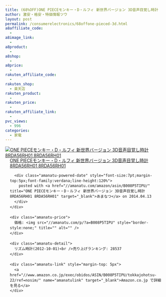 ```yaml
---
title: (68%OFF)ONE PIECEモンキー・D・ルフィ 新世界バージョン 3D音声目覚し時計
author: 激安・格安・特価情報ツウ
layout: post
permalink: /consumerelectronics/68offone-pieced-3d.html
a8affiliate_code:
  -
a8image_link:
  -
a8product:
  -
a8shop:
  -
a8price:
  -
rakuten_affiliate_code:
  -
rakuten_shop:
  - 楽天店
rakuten_product:
  -
rakuten_price:
  -
rakuten_affiliate_link:
  -
pvc_views:
  - 996
categories:
  - 家電
---
```

<div class="amanatu-box" style="margin-bottom:0px;">
  <div class="amanatu-image" style="float:left;">
    <a href="//www.amazon.co.jp/exec/obidos/ASIN/B008P5TIPU/tokkajohotsu-22/ref=nosim/" name="amanatulink" target="_blank"><img src="//i2.wp.com/ecx.images-amazon.com/images/I/51ArV47-g7L._SL160_.jpg?w=546" alt="ONE PIECEモンキー・D・ルフィ 新世界バージョン 3D音声目覚し時計 8RDA56RH01 8RDA56RH01" style="border: none;" data-recalc-dims="1" /></a>
  </div>

  <div class="amanatu-info" style="float:left;margin-left:15px;line-height:120%">
    <div class="amanatu-name" style="margin-bottom:10px;line-height:120%">
      <a href="//www.amazon.co.jp/exec/obidos/ASIN/B008P5TIPU/tokkajohotsu-22/ref=nosim/" name="amanatulink" target="_blank">ONE PIECEモンキー・D・ルフィ 新世界バージョン 3D音声目覚し時計 8RDA56RH01 8RDA56RH01</a>

      <div class="amanatu-powered-date" style="font-size:7pt;margin-top:5px;font-family:verdana;line-height:120%">
        posted with <a href="//amanatu.com/amazon/asin/B008P5TIPU/" title="ONE PIECEモンキー・D・ルフィ 新世界バージョン 3D音声目覚し時計 8RDA56RH01 8RDA56RH01" target="_blank">あまなつ</a> on 2014.04.13
      </div>
    </div>

    <div class="amanatu-price">
      価格: <img src="//amanatu.com/p/?a=B008P5TIPU" style="border-style:none;" title="" alt="" />
    </div>

    <div class="amanatu-detail">
      リズム時計(2012-10-01)<br />売り上げランキング: 28537
    </div>

    <div class="amanatu-link" style="margin-top: 5px">
      <a href="//www.amazon.co.jp/exec/obidos/ASIN/B008P5TIPU/tokkajohotsu-22/ref=nosim/" name="amanatulink" target="_blank">Amazon.co.jp で詳細を見る</a>
    </div>
  </div>

  <div class="amanatu-footer" style="clear: left">
  </div>
</div>